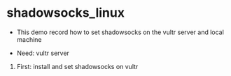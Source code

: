 # shadowsocks_linux

* This demo record how to set shadowsocks on the vultr server and local machine

* Need: vultr server

1. First: install and set shadowsocks on vultr
